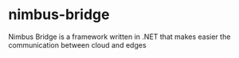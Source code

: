 # nimbus-bridge
Nimbus Bridge is a framework written in .NET that makes easier the communication between cloud and edges
